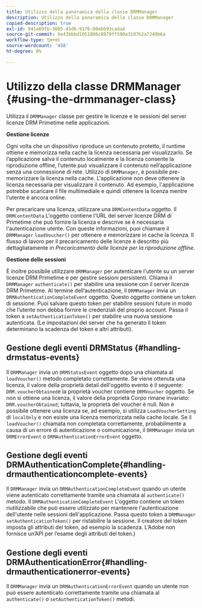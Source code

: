 ```yaml
---
title: Utilizzo della panoramica della classe DRMManager
description: Utilizzo della panoramica della classe DRMManager
copied-description: true
exl-id: 941a69fb-3085-45d6-9176-08ebb93cada4
source-git-commit: be43bbbd1051886c8979ff590a3197b2a7249b6a
workflow-type: tm+mt
source-wordcount: '458'
ht-degree: 0%

---
```


# Utilizzo della classe DRMManager {#using-the-drmmanager-class}

Utilizza il `DRMManager` classe per gestire le licenze e le sessioni del server licenze DRM Primetime nelle applicazioni.

**Gestione licenze**

Ogni volta che un dispositivo riproduce un contenuto protetto, il runtime ottiene e memorizza nella cache la licenza necessaria per visualizzarlo. Se l’applicazione salva il contenuto localmente e la licenza consente la riproduzione offline, l’utente può visualizzare il contenuto nell’applicazione senza una connessione di rete. Utilizzo di `DRMManager`, è possibile pre-memorizzare la licenza nella cache. L&#39;applicazione non deve ottenere la licenza necessaria per visualizzare il contenuto. Ad esempio, l&#39;applicazione potrebbe scaricare il file multimediale e quindi ottenere la licenza mentre l&#39;utente è ancora online.

Per precaricare una licenza, utilizzare una `DRMContentData` oggetto. Il `DRMContentData` L&#39;oggetto contiene l&#39;URL del server licenze DRM di Primetime che può fornire la licenza e descrive se è necessaria l&#39;autenticazione utente. Con queste informazioni, puoi chiamare il `DRMManager` `loadVoucher()` per ottenere e memorizzare in cache la licenza. Il flusso di lavoro per il precaricamento delle licenze è descritto più dettagliatamente in *Precaricamento delle licenze per la riproduzione offline*.

**Gestione delle sessioni**

È inoltre possibile utilizzare `DRMManager` per autenticare l&#39;utente su un server licenze DRM Primetime e per gestire sessioni persistenti. Chiama il `DRMManager` `authenticate()` per stabilire una sessione con il server licenze DRM Primetime. Al termine dell’autenticazione, il `DRMManager` invia un `DRMAuthenticationCompleteEvent` oggetto. Questo oggetto contiene un token di sessione. Puoi salvare questo token per stabilire sessioni future in modo che l’utente non debba fornire le credenziali del proprio account. Passa il token a `setAuthenticationToken()` per stabilire una nuova sessione autenticata. (Le impostazioni del server che ha generato il token determinano la scadenza del token e altri attributi).

## Gestione degli eventi DRMStatus {#handling-drmstatus-events}

Il `DRMManager` invia un `DRMStatusEvent` oggetto dopo una chiamata al `loadVoucher()` metodo completato correttamente. Se viene ottenuta una licenza, il valore della proprietà detail dell&#39;oggetto evento è il seguente: `DRM.voucherObtained`e la proprietà voucher contiene `DRMVoucher` oggetto. Se non si ottiene una licenza, il valore della proprietà Corpo rimane invariato: `DRM.voucherObtained`; tuttavia, la proprietà del voucher è null. Non è possibile ottenere una licenza se, ad esempio, si utilizza `LoadVoucherSetting` di `localOnly` e non esiste una licenza memorizzata nella cache locale. Se il `loadVoucher()` chiamata non completata correttamente, probabilmente a causa di un errore di autenticazione o comunicazione, il `DRMManager` invia un `DRMErrorEvent` o `DRMAuthenticationErrorEvent` oggetto.

## Gestione degli eventi DRMAuthenticationComplete{#handling-drmauthenticationcomplete-events}

Il `DRMManager` invia un `DRMAuthenticationCompleteEvent` quando un utente viene autenticato correttamente tramite una chiamata al `authenticate()` metodo. Il `DRMAuthenticationCompleteEvent` L&#39;oggetto contiene un token riutilizzabile che può essere utilizzato per mantenere l&#39;autenticazione dell&#39;utente nelle sessioni dell&#39;applicazione. Passa questo token a `DRMManager` `setAuthenticationToken()` per ristabilire la sessione. Il creatore del token imposta gli attributi del token, ad esempio la scadenza. L’Adobe non fornisce un’API per l’esame degli attributi del token.)

## Gestione degli eventi DRMAuthenticationError{#handling-drmauthenticationerror-events}

Il `DRMManager` invia un `DRMAuthenticationErrorEvent` quando un utente non può essere autenticato correttamente tramite una chiamata al `authenticate()` o `setAuthenticationToken()` metodi.
